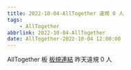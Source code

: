 ```yaml
---
title: 2022-10-04-AllTogether 違規 0 人
tags:
    - AllTogether
abbrlink: 2022-10-04-AllTogether
date: AllTogether-2022-10-04 12:00:00
---
```

AllTogether 板 [板規連結](https://www.ptt.cc/bbs/AllTogether/M.1643211430.A.5FB.html)
昨天違規 0 人
